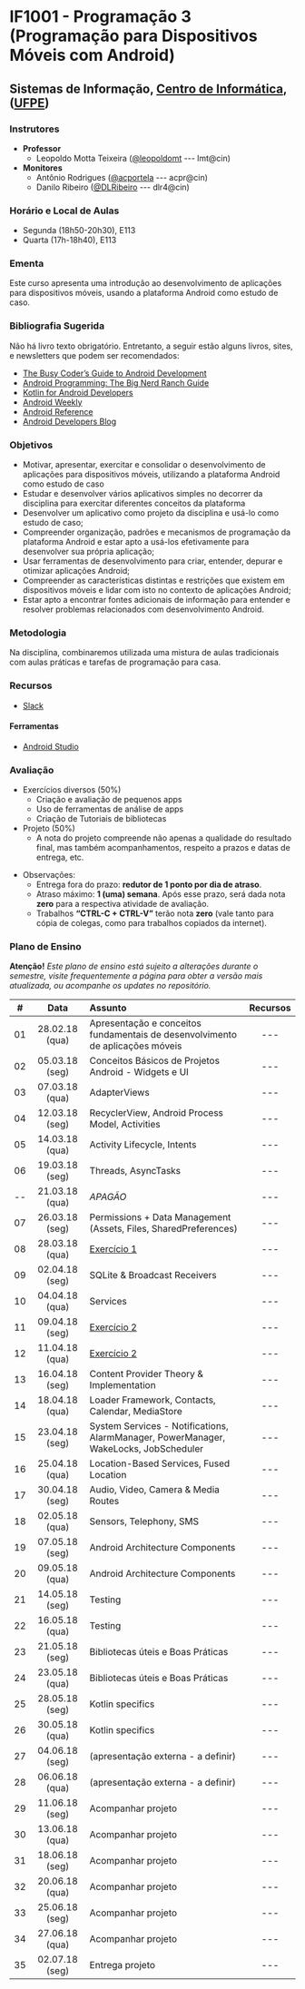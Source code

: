 # IF1001 - Programação 3 (Programação para Dispositivos Móveis com Android)

## Sistemas de Informação, [Centro de Informática](http://www.cin.ufpe.br), ([UFPE](http://www.ufpe.br))

### Instrutores

* **Professor** 
  * Leopoldo Motta Teixeira ([@leopoldomt](https://github.com/leopoldomt) --- lmt@cin)
* **Monitores** 
  * Antônio Rodrigues ([@acportela](https://github.com/acportela) --- acpr@cin)
  * Danilo Ribeiro ([@DLRibeiro](https://github.com/DLRibeiro) --- dlr4@cin)
  
### Horário e Local de Aulas

* Segunda (18h50-20h30), E113
* Quarta (17h-18h40), E113

### Ementa

Este curso apresenta uma introdução ao desenvolvimento de aplicações para dispositivos móveis, usando a plataforma Android como estudo de caso.

### Bibliografia Sugerida

Não há livro texto obrigatório. Entretanto, a seguir estão alguns livros, sites, e newsletters que podem ser recomendados:

- [The Busy Coder’s Guide to Android Development](https://commonsware.com/Android/)
- [Android Programming: The Big Nerd Ranch Guide](https://www.bignerdranch.com/books/android-programming/)
- [Kotlin for Android Developers](https://antonioleiva.com/kotlin-android-developers-book/)
- [Android Weekly](http://androidweekly.net)
- [Android Reference](http://developer.android.com)
- [Android Developers Blog](http://android-developers.blogspot.com)

### Objetivos

- Motivar, apresentar, exercitar e consolidar o desenvolvimento de aplicações para dispositivos móveis, utilizando a plataforma Android como estudo de caso
- Estudar e desenvolver vários aplicativos simples no decorrer da disciplina para exercitar diferentes conceitos da plataforma
- Desenvolver um aplicativo como projeto da disciplina e usá-lo como estudo de caso;
- Compreender organização, padrões e mecanismos de programação da plataforma Android e estar apto a usá-los efetivamente para desenvolver sua própria aplicação;
- Usar ferramentas de desenvolvimento para criar, entender, depurar e otimizar aplicações Android;
- Compreender as características distintas e restrições que existem em dispositivos móveis e lidar com isto no contexto de aplicações Android;
- Estar apto a encontrar fontes adicionais de informação para entender e resolver problemas relacionados com desenvolvimento Android.

### Metodologia

Na disciplina, combinaremos utilizada uma mistura de aulas tradicionais com aulas práticas e tarefas de programação para casa. 

### Recursos

- [Slack](http://if1001.slack.com)

#### Ferramentas

* [Android Studio](https://developer.android.com/studio/index.html)

### Avaliação

* Exercícios diversos (50%)
  * Criação e avaliação de pequenos apps
  * Uso de ferramentas de análise de apps
  * Criação de Tutoriais de bibliotecas
* Projeto (50%)
  * A nota do projeto compreende não apenas a qualidade do resultado final, mas também acompanhamentos, respeito a prazos e datas de entrega, etc. 
  
- Observações:
  - Entrega fora do prazo: **redutor de 1 ponto por dia de atraso**. 
  - Atraso máximo: **1 (uma) semana**. Após esse prazo, será dada nota **zero** para a respectiva atividade de avaliação.
  - Trabalhos **“CTRL-C + CTRL-V”** terão nota **zero** (vale tanto para cópia de colegas, como para trabalhos copiados da internet).

### Plano de Ensino

**Atenção!** 
*Este plano de ensino está sujeito a alterações durante o semestre, visite frequentemente a página para obter a versão mais atualizada, ou acompanhe os updates no repositório.*

| # | Data | Assunto | Recursos |
|:---:|:----:|:----------------------|:--------:|
| 01 | 28.02.18 (qua) | Apresentação e conceitos fundamentais de desenvolvimento de aplicações móveis | --- |
| 02 | 05.03.18 (seg) | Conceitos Básicos de Projetos Android - Widgets e UI | --- |
| 03 | 07.03.18 (qua) | AdapterViews | --- |
| 04 | 12.03.18 (seg) | RecyclerView, Android Process Model, Activities | --- |
| 05 | 14.03.18 (qua) | Activity Lifecycle, Intents | --- |
| 06 | 19.03.18 (seg) | Threads, AsyncTasks | --- |
| -- | 21.03.18 (qua) | *APAGÃO* | --- |
| 07 | 26.03.18 (seg) | Permissions + Data Management (Assets, Files, SharedPreferences) | --- |
| 08 | 28.03.18 (qua) | [Exercício 1](https://github.com/if1001/codigo-aulas/tree/master/2018-03-28) | --- |
| 09 | 02.04.18 (seg) | SQLite & Broadcast Receivers | --- |
| 10 | 04.04.18 (qua) | Services | --- |
| 11 | 09.04.18 (seg) | [Exercício 2](https://github.com/if1001/exercicio2-rss) | --- |
| 12 | 11.04.18 (qua) | [Exercício 2](https://github.com/if1001/exercicio2-rss) | --- |
| 13 | 16.04.18 (seg) | Content Provider Theory & Implementation | --- |
| 14 | 18.04.18 (qua) | Loader Framework, Contacts, Calendar, MediaStore | --- |
| 15 | 23.04.18 (seg) | System Services - Notifications, AlarmManager, PowerManager, WakeLocks, JobScheduler | --- |
| 16 | 25.04.18 (qua) | Location-Based Services, Fused Location | --- |
| 17 | 30.04.18 (seg) | Audio, Video, Camera & Media Routes | --- |
| 18 | 02.05.18 (qua) | Sensors, Telephony, SMS | --- |
| 19 | 07.05.18 (seg) | Android Architecture Components | --- |
| 20 | 09.05.18 (qua) | Android Architecture Components | --- |
| 21 | 14.05.18 (seg) | Testing | --- |
| 22 | 16.05.18 (qua) | Testing | --- |
| 23 | 21.05.18 (seg) | Bibliotecas úteis e Boas Práticas | --- |
| 24 | 23.05.18 (qua) | Bibliotecas úteis e Boas Práticas | --- |
| 25 | 28.05.18 (seg) | Kotlin specifics | --- |
| 26 | 30.05.18 (qua) | Kotlin specifics | --- |
| 27 | 04.06.18 (seg) | (apresentação externa - a definir) | --- |
| 28 | 06.06.18 (qua) | (apresentação externa - a definir) | --- |
| 29 | 11.06.18 (seg) | Acompanhar projeto | --- |
| 30 | 13.06.18 (qua) | Acompanhar projeto | --- |
| 31 | 18.06.18 (seg) | Acompanhar projeto | --- |
| 32 | 20.06.18 (qua) | Acompanhar projeto | --- |
| 33 | 25.06.18 (seg) | Acompanhar projeto | --- |
| 34 | 27.06.18 (qua) | Acompanhar projeto | --- |
| 35 | 02.07.18 (seg) | Entrega projeto | --- |


